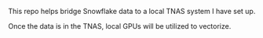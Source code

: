 This repo helps bridge Snowflake data to a local TNAS system I have set up.  

Once the data is in the TNAS, local GPUs will be utilized to vectorize.
